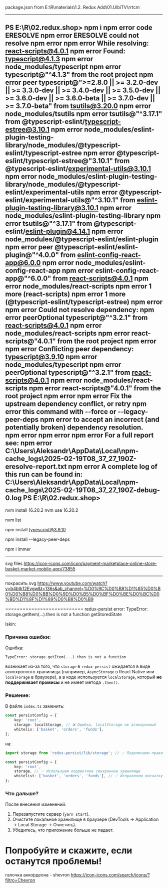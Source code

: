 package.json from E:\R\materials\1.2. Redux Add\01.UlbiTV\rrtcm

--------------
PS E:\R\02.redux.shop> npm i
npm error code ERESOLVE
npm error ERESOLVE could not resolve
npm error
npm error While resolving: react-scripts@4.0.1
npm error Found: typescript@4.1.3
npm error node_modules/typescript
npm error   typescript@"^4.1.3" from the root project
npm error   peer typescript@">=2.8.0 || >= 3.2.0-dev || >= 3.3.0-dev || >= 3.4.0-dev || >= 3.5.0-dev || >= 3.6.0-dev || >= 3.6.0-beta || >= 3.7.0-dev || >= 3.7.0-beta" from tsutils@3.20.0
npm error   node_modules/tsutils
npm error     tsutils@"^3.17.1" from @typescript-eslint/typescript-estree@3.10.1
npm error     node_modules/eslint-plugin-testing-library/node_modules/@typescript-eslint/typescript-estree
npm error       @typescript-eslint/typescript-estree@"3.10.1" from @typescript-eslint/experimental-utils@3.10.1
npm error       node_modules/eslint-plugin-testing-library/node_modules/@typescript-eslint/experimental-utils
npm error         @typescript-eslint/experimental-utils@"^3.10.1" from eslint-plugin-testing-library@3.10.1
npm error         node_modules/eslint-plugin-testing-library
npm error     tsutils@"^3.17.1" from @typescript-eslint/eslint-plugin@4.14.1
npm error     node_modules/@typescript-eslint/eslint-plugin
npm error       peer @typescript-eslint/eslint-plugin@"^4.0.0" from eslint-config-react-app@6.0.0
npm error       node_modules/eslint-config-react-app
npm error         eslint-config-react-app@"^6.0.0" from react-scripts@4.0.1
npm error         node_modules/react-scripts
npm error       1 more (react-scripts)
npm error     1 more (@typescript-eslint/typescript-estree)
npm error
npm error Could not resolve dependency:
npm error peerOptional typescript@"^3.2.1" from react-scripts@4.0.1
npm error node_modules/react-scripts
npm error   react-scripts@"4.0.1" from the root project
npm error
npm error Conflicting peer dependency: typescript@3.9.10
npm error node_modules/typescript
npm error   peerOptional typescript@"^3.2.1" from react-scripts@4.0.1
npm error   node_modules/react-scripts
npm error     react-scripts@"4.0.1" from the root project
npm error
npm error Fix the upstream dependency conflict, or retry
npm error this command with --force or --legacy-peer-deps
npm error to accept an incorrect (and potentially broken) dependency resolution.      
npm error
npm error
npm error For a full report see:
npm error C:\Users\Aleksandr\AppData\Local\npm-cache\_logs\2025-02-19T08_37_27_190Z-eresolve-report.txt
npm error A complete log of this run can be found in: C:\Users\Aleksandr\AppData\Local\npm-cache\_logs\2025-02-19T08_37_27_190Z-debug-0.log
PS E:\R\02.redux.shop>
-------------------

nvm install 16.20.2
nvm use 16.20.2

nvm list

npm install typescript@3.9.10

npm install --legacy-peer-deps

npm i immer

------------------

svg files
https://icon-icons.com/icon/payment-marketplace-online-store-basket-market-mobile-app/73855

--------------------
покрасить svg
https://www.youtube.com/watch?v=b4btk12Evgw&t=136s&ab_channel=%D0%9C%D0%B8%D1%85%D0%B0%D0%B8%D0%BB%D0%9D%D0%B5%D0%BF%D0%BE%D0%BC%D0%BD%D1%8F%D1%89%D0%B8%D0%B9



===========================
redux-persist error: TypeError: storage.getItem(...).then is not a function
getStoredState

Iskin:
### Причина ошибки:
Ошибка:
```
TypeError: storage.getItem(...).then is not a function
```
возникает из-за того, что `storage` в `redux-persist` ожидается в виде асинхронного хранилища (например, `AsyncStorage` в React Native или `localForage` в браузере), а в коде используется `localStorage`, который **не поддерживает промисы** и не имеет метода `.then()`.

### Решение:
В файле `index.ts` заменить:
```ts
const persistConfig = {
    key: 'root',
    storage: localStorage, // ❌ Ошибка, localStorage не асинхронный
    whitelis: ['basket', 'orders', 'funds'],
};
```
на:
```ts
import storage from 'redux-persist/lib/storage'; // ✅ Подключаем правильное хранилище

const persistConfig = {
    key: 'root',
    storage, // ✅ Используем корректное синхронное хранилище
    whitelist: ['basket', 'orders', 'funds'], // ✅ Исправляем опечатку в whitelist
};
```

### Что дальше?
После внесения изменений:
1. Перезапустите сервер (`yarn start`).
2. Очистите локальное хранилище в браузере (DevTools → Application → Local Storage → Очистить).
3. Убедитесь, что приложение больше не падает.

Попробуйте и скажите, если останутся проблемы!
========================

галочка аккордеона - shevron
https://icon-icons.com/search/icons/?filtro=Chevron